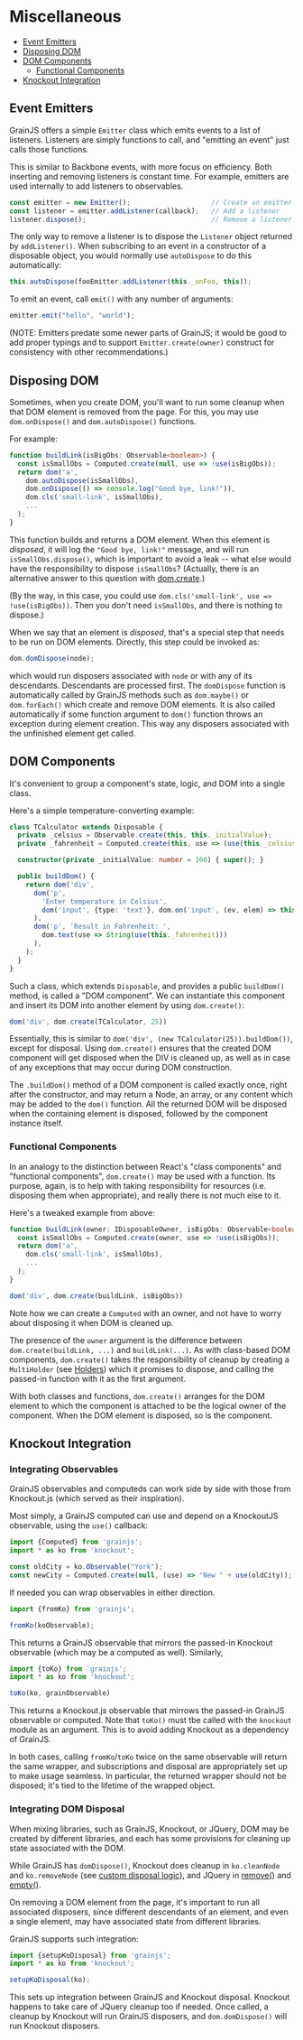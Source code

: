 # Miscellaneous

- [Event Emitters](#event-emitters)
- [Disposing DOM](#disposing-dom)
- [DOM Components](#dom-components)
  - [Functional Components](#functional-components)
- [Knockout Integration](#knockout-integration)

## Event Emitters

GrainJS offers a simple `Emitter` class which emits events to a list of listeners. Listeners are
simply functions to call, and "emitting an event" just calls those functions.

This is similar to Backbone events, with more focus on efficiency. Both inserting and removing
listeners is constant time. For example, emitters are used internally to add listeners to
observables.

```typescript
const emitter = new Emitter();                    // Create an emitter
const listener = emitter.addListener(callback);   // Add a listener
listener.dispose();                               // Remove a listener
```

The only way to remove a listener is to dispose the `Listener` object returned by `addListener()`.
When subscribing to an event in a constructor of a disposable object, you would normally use
`autoDispose` to do this automatically:

```typescript
this.autoDispose(fooEmitter.addListener(this._onFoo, this));
```

To emit an event, call `emit()` with any number of arguments:

```typescript
emitter.emit("hello", "world");
```

(NOTE: Emitters predate some newer parts of GrainJS; it would be good to add proper typings and to
support `Emitter.create(owner)` construct for consistency with other recommendations.)


## Disposing DOM

Sometimes, when you create DOM, you'll want to run some cleanup when that DOM element is removed
from the page. For this, you may use `dom.onDispose()` and `dom.autoDispose()` functions.

For example:

```typescript
function buildLink(isBigObs: Observable<boolean>) {
  const isSmallObs = Computed.create(null, use => !use(isBigObs));
  return dom('a',
    dom.autoDispose(isSmallObs),
    dom.onDispose(() => console.log("Good bye, link!")),
    dom.cls('small-link', isSmallObs),
    ...
  );
}
```

This function builds and returns a DOM element. When this element is _disposed_, it will log the
`"Good bye, link!"` message, and will run `isSmallObs.dispose()`, which is important to avoid a
leak -- what else would have the responsibility to dispose `isSmallObs`? (Actually, there is
an alternative answer to this question with [dom.create](#functional-components).)

(By the way, in this case, you could use `dom.cls('small-link', use => !use(isBigObs))`. Then you
don't need `isSmallObs`, and there is nothing to dispose.)

When we say that an element is _disposed_, that's a special step that needs to be run on DOM
elements. Directly, this step could be invoked as:

```typescript
dom.domDispose(node);
```

which would run disposers associated with `node` or with any of its descendants. Descendants are
processed first. The `domDispose` function is automatically called by GrainJS methods such as
`dom.maybe()` or `dom.forEach()` which create and remove DOM elements. It is also called
automatically if some function argument to `dom()` function throws an exception during element
creation. This way any disposers associated with the unfinished element get called.


## DOM Components

It's convenient to group a component's state, logic, and DOM into a single class.

Here's a simple temperature-converting example:

```typescript
class TCalculator extends Disposable {
  private _celsius = Observable.create(this, this._initialValue);
  private _fahrenheit = Computed.create(this, use => (use(this._celsius) * 9 / 5) + 32);

  constructor(private _initialValue: number = 100) { super(); }

  public buildDom() {
    return dom('div',
      dom('p',
        'Enter temperature in Celsius',
        dom('input', {type: 'text'}, dom.on('input', (ev, elem) => this._celsius.set(parseFloat(elem.value)))),
      ),
      dom('p', 'Result in Fahrenheit: ',
        dom.text(use => String(use(this._fahrenheit)))
      ),
    );
  }
}
```

Such a class, which extends `Disposable`, and provides a public `buildDom()` method, is called a
"DOM component". We can instantiate this component and insert its DOM into another element by
using `dom.create()`:

```typescript
dom('div', dom.create(TCalculator, 25))
```

Essentially, this is similar to `dom('div', (new TCalculator(25)).buildDom())`, except for
disposal. Using `dom.create()` ensures that the created DOM component will
get disposed when the DIV is cleaned up, as well as in case of any exceptions that may occur
during DOM construction.

The `.buildDom()` method of a DOM component is called exactly once, right after the constructor,
and may return a Node, an array, or any content which may be added to the `dom()` function. All
the returned DOM will be disposed when the containing element is disposed, followed by the
component instance itself.

### Functional Components

In an analogy to the distinction between React's "class components" and "functional components",
`dom.create()` may be used with a function. Its purpose, again, is to help with taking
responsibility for resources (i.e. disposing them when appropriate), and really there is not much
else to it.

Here's a tweaked example from above:

```typescript
function buildLink(owner: IDisposableOwner, isBigObs: Observable<boolean>) {
  const isSmallObs = Computed.create(owner, use => !use(isBigObs));
  return dom('a',
    dom.cls('small-link', isSmallObs),
    ...
  );
}

dom('div', dom.create(buildLink, isBigObs))
```

Note how we can create a `Computed` with an owner, and not have to worry about disposing it when
DOM is cleaned up.

The presence of the `owner` argument is the difference between `dom.create(buildLink, ...)` and
`buildLink(...)`. As with class-based DOM components, `dom.create()` takes the responsibility of
cleanup by creating a `MultiHolder` (see [Holders](dispose.md#holders)) which it promises to
dispose, and calling the passed-in function with it as the first argument.

With both classes and functions, `dom.create()` arranges for the DOM element to which the
component is attached to be the logical owner of the component. When the DOM element is disposed,
so is the component.


## Knockout Integration

### Integrating Observables

GrainJS observables and computeds can work side by side with those from Knockout.js (which served
as their inspiration).

Most simply, a GrainJS computed can use and depend on a KnockoutJS observable, using the `use()`
callback:

```typescript
import {Computed} from 'grainjs';
import * as ko from 'knockout';

const oldCity = ko.Observable("York");
const newCity = Computed.create(null, (use) => "New " + use(oldCity));
```

If needed you can wrap observables in either direction.

```typescript
import {fromKo} from 'grainjs';

fromKo(koObservable);
```

This returns a GrainJS observable that mirrors the passed-in Knockout observable (which may be a
computed as well). Similarly,

```typescript
import {toKo} from 'grainjs';
import * as ko from 'knockout';

toKo(ko, grainObservable)
```

This returns a Knockout.js observable that mirrows the passed-in GrainJS observable or computed.
Note that `toKo()` must tbe called with the `knockout` module as an argument. This is to avoid
adding Knockout as a dependency of GrainJS.

In both cases, calling `fromKo`/`toKo` twice on the same observable will return the same wrapper,
and subscriptions and disposal are appropriately set up to make usage seamless. In particular, the
returned wrapper should not be disposed; it's tied to the lifetime of the wrapped object.

### Integrating DOM Disposal

When mixing libraries, such as GrainJS, Knockout, or JQuery, DOM may be created by different
libraries, and each has some provisions for cleaning up state associated with the DOM.

While GrainJS has `domDispose()`, Knockout does cleanup in `ko.cleanNode` and
`ko.removeNode`
(see [custom disposal logic](https://knockoutjs.com/documentation/custom-bindings-disposal.html)),
and JQuery in [remove()](https://api.jquery.com/remove/) and [empty()](https://api.jquery.com/empty/).

On removing a DOM element from the page, it's important to run all associated disposers, since
different descendants of an element, and even a single element, may have associated state from
different libraries.

GrainJS supports such integration:

```typescript
import {setupKoDisposal} from 'grainjs';
import * as ko from 'knockout';

setupKoDisposal(ko);
```

This sets up integration between GrainJS and Knockout disposal. Knockout happens to take care of
JQuery cleanup too if needed. Once called, a cleanup by Knockout will run GrainJS disposers, and
`dom.domDispose()` will run Knockout disposers.
